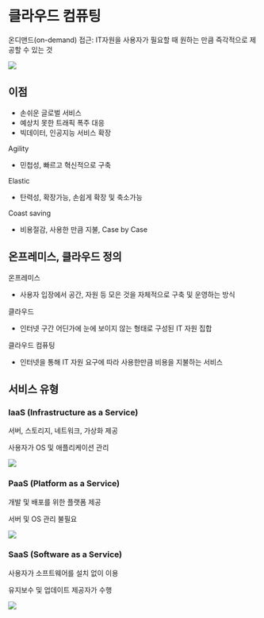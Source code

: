 # 클라우드 컴퓨팅
온디맨드(on-demand) 접근: IT자원을 사용자가 필요할 때 원하는 만큼 즉각적으로 제공할 수 있는 것

![](https://i.imgur.com/dNbJycE.png)

## 이점
- 손쉬운 글로벌 서비스
- 예상치 못한 트래픽 폭주 대응
- 빅데이터, 인공지능 서비스 확장


Agility
- 민첩성, 빠르고 혁신적으로 구축

Elastic
- 탄력성, 확장가능, 손쉽게 확장 및 축소가능

Coast saving
- 비용절감, 사용한 만큼 지불, Case by Case

## 온프레미스, 클라우드 정의
온프레미스
- 사용자 입장에서 공간, 자원 등 모은 것을 자체적으로 구축 및 운영하는 방식

클라우드
- 인터넷 구간 어딘가에 눈에 보이지 않는 형태로 구성된 IT 자원 집합

클라우드 컴퓨팅
- 인터넷을 통해 IT 자원 요구에 따라 사용한만큼 비용을 지불하는 서비스

## 서비스 유형
### laaS (Infrastructure as a Service)
서버, 스토리지, 네트워크, 가상화 제공

사용자가 OS 및 애플리케이션 관리

![](https://i.imgur.com/OtFDu3q.png)

### PaaS (Platform as a Service)
개발 및 배포를 위한 플랫폼 제공

서버 및 OS 관리 불필요

![](https://i.imgur.com/MzTK41X.png)

### SaaS (Software as a Service)
사용자가 소프트웨어를 설치 없이 이용

유지보수 및 업데이트 제공자가 수행

![](https://i.imgur.com/pDaUWEE.png)